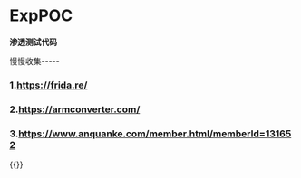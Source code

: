 # ExpPOC

**渗透测试代码**
<!--more-->
慢慢收集-----

### 1.https://frida.re/
### 2.https://armconverter.com/
### 3.https://www.anquanke.com/member.html/memberId=131652

{{<music url="https://cdn.jsdelivr.net/gh/ybrc/ybrc.github.io@Music/" name="" artist="Mr·Yang" cover="https://cdn.jsdelivr.net/gh/ybrc/ybrc.github.io@img/avatar.png" fixed="true" volume="100" loop="all" autoplay="true" preload="auto" >}}
